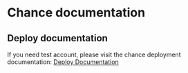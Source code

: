 # Chance documentation

## Deploy documentation

If you need test account, please visit the chance deployment documentation: [Deploy Documentation]([https://github.com/unknownbulgarian/chance#readme)
